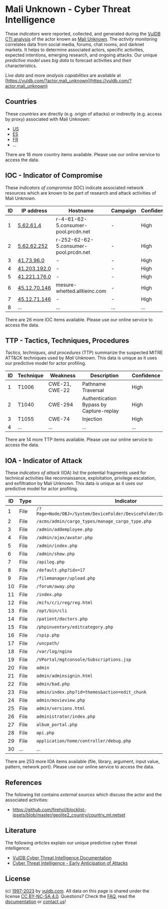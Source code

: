 # Mali Unknown - Cyber Threat Intelligence

These _indicators_ were reported, collected, and generated during the [VulDB CTI analysis](https://vuldb.com/?kb.cti) of the actor known as [Mali Unknown](https://vuldb.com/?actor.mali_unknown). The _activity monitoring_ correlates data from social media, forums, chat rooms, and darknet markets. It helps to determine associated actors, specific activities, expected intentions, emerging research, and ongoing attacks. Our unique _predictive model_ uses _big data_ to forecast activities and their characteristics.

_Live data_ and more _analysis capabilities_ are available at [https://vuldb.com/?actor.mali_unknown](https://vuldb.com/?actor.mali_unknown)

## Countries

These _countries_ are directly (e.g. origin of attacks) or indirectly (e.g. access by proxy) associated with Mali Unknown:

* [US](https://vuldb.com/?country.us)
* [ES](https://vuldb.com/?country.es)
* [FR](https://vuldb.com/?country.fr)
* ...

There are 16 more country items available. Please use our online service to access the data.

## IOC - Indicator of Compromise

These _indicators of compromise_ (IOC) indicate associated network resources which are known to be part of research and attack activities of Mali Unknown.

ID | IP address | Hostname | Campaign | Confidence
-- | ---------- | -------- | -------- | ----------
1 | [5.62.61.4](https://vuldb.com/?ip.5.62.61.4) | r-4-61-62-5.consumer-pool.prcdn.net | - | High
2 | [5.62.62.252](https://vuldb.com/?ip.5.62.62.252) | r-252-62-62-5.consumer-pool.prcdn.net | - | High
3 | [41.73.96.0](https://vuldb.com/?ip.41.73.96.0) | - | - | High
4 | [41.203.192.0](https://vuldb.com/?ip.41.203.192.0) | - | - | High
5 | [41.221.176.0](https://vuldb.com/?ip.41.221.176.0) | - | - | High
6 | [45.12.70.146](https://vuldb.com/?ip.45.12.70.146) | mesure-whetted.alltieinc.com | - | High
7 | [45.12.71.146](https://vuldb.com/?ip.45.12.71.146) | - | - | High
8 | ... | ... | ... | ...

There are 26 more IOC items available. Please use our online service to access the data.

## TTP - Tactics, Techniques, Procedures

_Tactics, techniques, and procedures_ (TTP) summarize the suspected MITRE ATT&CK techniques used by _Mali Unknown_. This data is unique as it uses our predictive model for actor profiling.

ID | Technique | Weakness | Description | Confidence
-- | --------- | -------- | ----------- | ----------
1 | T1006 | CWE-21, CWE-22 | Pathname Traversal | High
2 | T1040 | CWE-294 | Authentication Bypass by Capture-replay | High
3 | T1055 | CWE-74 | Injection | High
4 | ... | ... | ... | ...

There are 14 more TTP items available. Please use our online service to access the data.

## IOA - Indicator of Attack

These _indicators of attack_ (IOA) list the potential fragments used for technical activities like reconnaissance, exploitation, privilege escalation, and exfiltration by Mali Unknown. This data is unique as it uses our predictive model for actor profiling.

ID | Type | Indicator | Confidence
-- | ---- | --------- | ----------
1 | File | `/?Page=Node/OBJ=/System/DeviceFolder/DeviceFolder/DateTime/Action=Submit` | High
2 | File | `/acms/admin/cargo_types/manage_cargo_type.php` | High
3 | File | `/admin/addemployee.php` | High
4 | File | `/admin/ajax/avatar.php` | High
5 | File | `/admin/index.php` | High
6 | File | `/admin/show.php` | High
7 | File | `/apilog.php` | Medium
8 | File | `/default.php?idx=17` | High
9 | File | `/filemanager/upload.php` | High
10 | File | `/forum/away.php` | High
11 | File | `/index.php` | Medium
12 | File | `/mifs/c/i/reg/reg.html` | High
13 | File | `/opt/bin/cli` | Medium
14 | File | `/patient/doctors.php` | High
15 | File | `/phpinventory/editcategory.php` | High
16 | File | `/spip.php` | Medium
17 | File | `/uncpath/` | Medium
18 | File | `/var/log/nginx` | High
19 | File | `/VPortal/mgtconsole/Subscriptions.jsp` | High
20 | File | `admin` | Low
21 | File | `admin/adminsignin.html` | High
22 | File | `admin/bad.php` | High
23 | File | `admin/index.php?id=themes&action=edit_chunk` | High
24 | File | `admin/movieview.php` | High
25 | File | `admin/versions.html` | High
26 | File | `administrator/index.php` | High
27 | File | `album_portal.php` | High
28 | File | `api.php` | Low
29 | File | `application/home/controller/debug.php` | High
30 | ... | ... | ...

There are 253 more IOA items available (file, library, argument, input value, pattern, network port). Please use our online service to access the data.

## References

The following list contains _external sources_ which discuss the actor and the associated activities:

* https://github.com/firehol/blocklist-ipsets/blob/master/geolite2_country/country_ml.netset

## Literature

The following _articles_ explain our unique predictive cyber threat intelligence:

* [VulDB Cyber Threat Intelligence Documentation](https://vuldb.com/?kb.cti)
* [Cyber Threat Intelligence - Early Anticipation of Attacks](https://www.scip.ch/en/?labs.20201022)

## License

(c) [1997-2023](https://vuldb.com/?kb.changelog) by [vuldb.com](https://vuldb.com/?kb.about). All data on this page is shared under the license [CC BY-NC-SA 4.0](https://creativecommons.org/licenses/by-nc-sa/4.0/). Questions? Check the [FAQ](https://vuldb.com/?kb.faq), read the [documentation](https://vuldb.com/?kb) or [contact us](https://vuldb.com/?contact)!
